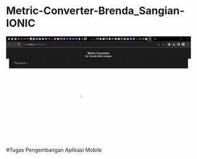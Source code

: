 # Metric-Converter-Brenda_Sangian-IONIC
![](https://github.com/Beth2102/Metric-Converter-Brenda_Sangian-IONIC/blob/main/ezgif.com-video-to-gif%20(1).gif)



#Tugas Pengembangan Aplikasi Mobile
